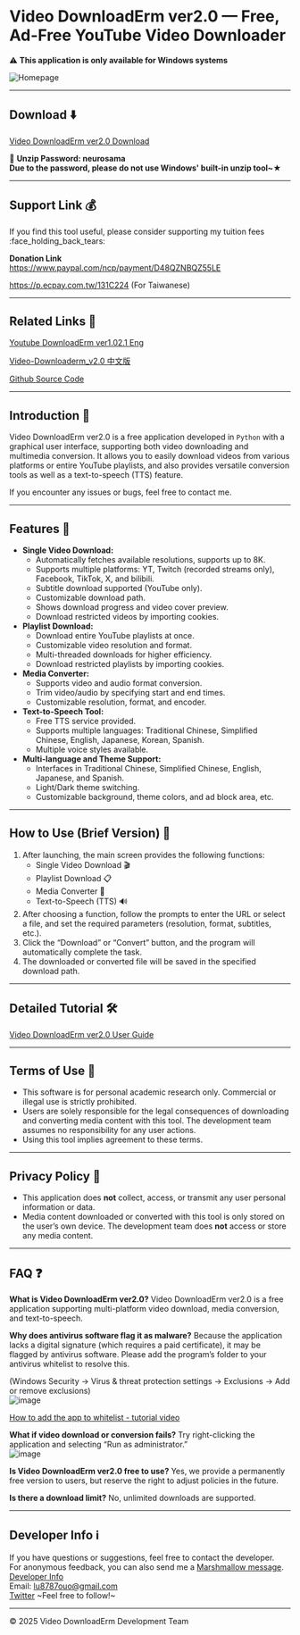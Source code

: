 # Video DownloadErm ver2.0 — Free, Ad-Free YouTube Video Downloader

:warning: **This application is only available for Windows systems**  

![Homepage](https://hackmd.io/_uploads/r1MRGe6Bgl.jpg)

---

## Download :arrow_down:

[Video DownloadErm ver2.0 Download](https://github.com/lu8787ouo/Video-Downloaderm_v2.0/releases/tag/Video_Downloaderm_v2.0)

:book: **Unzip Password: neurosama**  
**Due to the password, please do not use Windows' built-in unzip tool~★**  

---

## Support Link :moneybag:

If you find this tool useful, please consider supporting my tuition fees :face\_holding\_back\_tears:

**Donation Link**  
https://www.paypal.com/ncp/payment/D48QZNBQZ55LE

https://p.ecpay.com.tw/131C224 (For Taiwanese)

---

## Related Links :link:

[Youtube DownloadErm ver1.02.1 Eng](https://hackmd.io/@luouo/rJrqq17C0) 

[Video-Downloaderm_v2.0 中文版](https://hackmd.io/QAk5BnoFTRqoihJzjxb3GQ?view)

[Github Source Code](https://github.com/lu8787ouo/Video-Downloaderm_v2.0) 

---

## Introduction :safety_pin:

Video DownloadErm ver2.0 is a free application developed in `Python` with a graphical user interface, supporting both video downloading and multimedia conversion. 
It allows you to easily download videos from various platforms or entire YouTube playlists, and also provides versatile conversion tools as well as a text-to-speech (TTS) feature.

If you encounter any issues or bugs, feel free to contact me.

---

## Features :muscle:

- **Single Video Download:**
    -   Automatically fetches available resolutions, supports up to 8K.
    -   Supports multiple platforms: YT, Twitch (recorded streams only), Facebook, TikTok, X, and bilibili.
    -   Subtitle download supported (YouTube only).
    -   Customizable download path.
    -   Shows download progress and video cover preview.
    -   Download restricted videos by importing cookies.
-   **Playlist Download:**
    -   Download entire YouTube playlists at once.
    -   Customizable video resolution and format.
    -   Multi-threaded downloads for higher efficiency.
    -   Download restricted playlists by importing cookies.
-   **Media Converter:**
    -   Supports video and audio format conversion.
    -   Trim video/audio by specifying start and end times.
    -   Customizable resolution, format, and encoder.
-   **Text-to-Speech Tool:**
    -   Free TTS service provided.
    -   Supports multiple languages: Traditional Chinese, Simplified Chinese, English, Japanese, Korean, Spanish.
    -   Multiple voice styles available.
-   **Multi-language and Theme Support:**
    -   Interfaces in Traditional Chinese, Simplified Chinese, English, Japanese, and Spanish.
    -   Light/Dark theme switching.
    -   Customizable background, theme colors, and ad block area, etc.

---

## How to Use (Brief Version) :wrench:

1.  After launching, the main screen provides the following functions: 
    -   Single Video Download 🎬 
    -   Playlist Download 📋
    -   Media Converter 🔄
    -   Text-to-Speech (TTS) 🔊
2.  After choosing a function, follow the prompts to enter the URL or select a file, and set the required parameters (resolution, format, subtitles, etc.). 
3.  Click the “Download” or “Convert” button, and the program will automatically complete the task.
4.  The downloaded or converted file will be saved in the specified download path.

---

## Detailed Tutorial :hammer_and_wrench:

[Video DownloadErm ver2.0 User Guide](https://hackmd.io/@luouo/ByKwWWnSll)

---

## Terms of Use :book:


-   This software is for personal academic research only. Commercial or illegal use is strictly prohibited.
-   Users are solely responsible for the legal consequences of downloading and converting media content with this tool. The development team assumes no responsibility for any user actions.
-   Using this tool implies agreement to these terms.

---

## Privacy Policy :book:

-   This application does **not** collect, access, or transmit any user personal information or data.
-   Media content downloaded or converted with this tool is only stored on the user’s own device. The development team does **not** access or store any media content.

---

## FAQ :question:

**What is Video DownloadErm ver2.0?**
Video DownloadErm ver2.0 is a free application supporting multi-platform video download, media conversion, and text-to-speech.  


**Why does antivirus software flag it as malware?** 
Because the application lacks a digital signature (which requires a paid certificate), it may be flagged by antivirus software. Please add the program’s folder to your antivirus whitelist to resolve this.

(Windows Security -> Virus & threat protection settings -> Exclusions -> Add or remove exclusions)  
![image](https://hackmd.io/_uploads/Hy_GMgZckg.png)

[How to add the app to whitelist - tutorial video](https://x.com/neuro_daisuki1/status/1938451848442352052)  

**What if video download or conversion fails?**
Try right-clicking the application and selecting “Run as administrator.”  
![image](https://hackmd.io/_uploads/H1l9vBaSxx.png)  

**Is Video DownloadErm ver2.0 free to use?**
Yes, we provide a permanently free version to users, but reserve the right to adjust policies in the future.  

**Is there a download limit?**
No, unlimited downloads are supported.  

---

## Developer Info :information_source:

If you have questions or suggestions, feel free to contact the developer.  
For anonymous feedback, you can also send me a [Marshmallow message](https://marshmallow-qa.com/2okdmlslpmn7xje?t=kIptDT&utm_medium=url_text&utm_source=promotion).  
[Developer Info](https://hackmd.io/QOwG8dgVSOeKer0bm6CBPA?view)  
Email: [lu8787ouo@gmail.com](mailto:lu8787ouo@gmail.com)  
[Twitter](https://x.com/neuro_daisuki1) ~Feel free to follow!~

---

© 2025 Video DownloadErm Development Team
